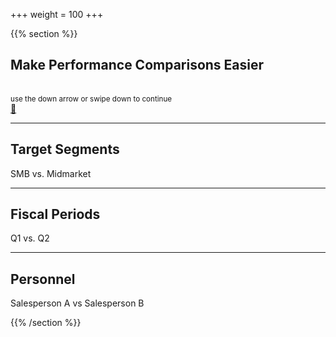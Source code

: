 +++
weight = 100
+++

{{% section %}}

## Make Performance Comparisons Easier

<br>
<small>
use the down arrow or swipe down to continue
</small>
<br>
<a href="#" class="navigate-down">🔽</a>

---

## Target Segments
SMB vs. Midmarket

---

## Fiscal Periods
Q1 vs. Q2

---

## Personnel
Salesperson A vs Salesperson B

{{% /section %}}
